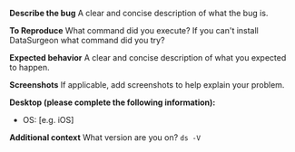 
**Describe the bug**
A clear and concise description of what the bug is.

**To Reproduce**
What command did you execute? If you can't install DataSurgeon what command did you try?

**Expected behavior**
A clear and concise description of what you expected to happen.

**Screenshots**
If applicable, add screenshots to help explain your problem.

**Desktop (please complete the following information):**
 - OS: [e.g. iOS]

**Additional context** 
What version are you on? ```ds -V```<br>
